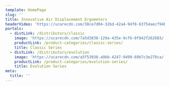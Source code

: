 ```yaml
---
template: HomePage
slug: ''
title: Innovative Air Displacement Ergometers
headerVideo: 'https://ucarecdn.com/38ce7d04-32bd-42a4-94f8-63754aecf94b/'
portals:
  - distLink: /distributors/classic
    image: 'https://ucarecdn.com/7a5d3838-129a-435e-9cf6-0f842f262683/'
    productLink: /product-categories/classic-series/
    title: Classic Series
  - distLink: /distributors/evolution
    image: 'https://ucarecdn.com/a5f53936-a9bb-4247-9499-69b7c3e278ca/'
    productLink: /product-categories/evolution-series/
    title: Evolution Series
meta:
  title: ''
---
```


